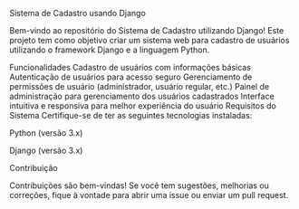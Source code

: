 Sistema de Cadastro usando Django


Bem-vindo ao repositório do Sistema de Cadastro utilizando Django! Este projeto tem como objetivo criar um sistema web para cadastro de usuários utilizando o framework Django e a linguagem Python.

Funcionalidades
Cadastro de usuários com informações básicas
Autenticação de usuários para acesso seguro
Gerenciamento de permissões de usuário (administrador, usuário regular, etc.)
Painel de administração para gerenciamento dos usuários cadastrados
Interface intuitiva e responsiva para melhor experiência do usuário
Requisitos do Sistema
Certifique-se de ter as seguintes tecnologias instaladas:

Python (versão 3.x)

Django (versão 3.x)


Contribuição

Contribuições são bem-vindas! Se você tem sugestões, melhorias ou correções, fique à vontade para abrir uma issue ou enviar um pull request.
